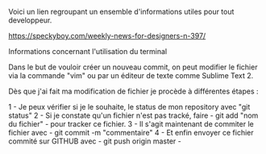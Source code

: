 Voici un lien regroupant un ensemble d'informations utiles pour tout developpeur.

https://speckyboy.com/weekly-news-for-designers-n-397/


Informations concernant l'utilisation du terminal


Dans le but de vouloir créer un nouveau commit, on peut modifier le fichier via la commande "vim" ou par un éditeur de texte comme Sublime Text 2.


Dès que j'ai fait ma modification de fichier je procède à différentes étapes :

1 - Je peux vérifier si je le souhaite, le status de mon repository avec "git status"
2 - Si je constate qu'un fichier n'est pas tracké, faire  - git add "nom du fichier" - pour tracker ce fichier.
3 - Il s'agit maintenant de commiter le fichier avec - git commit -m "commentaire"
4 - Et enfin envoyer ce fichier commité sur GITHUB avec - git push origin master -
